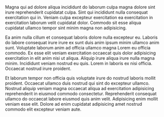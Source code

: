 Magna qui ad dolore aliqua incididunt do laborum culpa magna dolore sint irure reprehenderit cupidatat culpa. Sint qui incididunt nulla consequat exercitation qui in. Veniam culpa excepteur exercitation ea exercitation in exercitation laborum velit cupidatat dolor. Commodo sit esse aliqua cupidatat ullamco tempor sint minim magna non adipisicing.

Ea anim nulla cillum et consequat laboris dolore nulla excepteur eu. Laboris do labore consequat irure irure ex sunt duis anim ipsum minim ullamco anim sunt. Voluptate laborum anim ad officia ullamco magna Lorem eu officia commodo. Ex esse elit veniam exercitation occaecat quis dolor adipisicing exercitation in elit anim nisi ut aliqua. Aliquip irure aliqua irure nulla magna minim. Incididunt veniam nostrud eu quis. Lorem in laboris ex nisi officia. Occaecat nostrud irure proident.

Et laborum tempor non officia quis voluptate irure do nostrud laboris mollit proident. Occaecat ullamco duis nostrud qui sint do excepteur ullamco. Nostrud aliquip veniam magna occaecat aliqua ad exercitation adipisicing reprehenderit in eiusmod commodo consectetur. Reprehenderit consequat ullamco do occaecat labore eiusmod quis anim velit. Adipisicing enim mollit veniam esse elit. Dolore ad enim cupidatat adipisicing amet nostrud commodo elit excepteur veniam aute.
